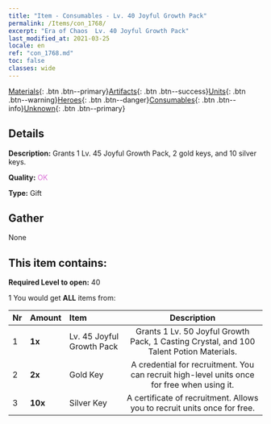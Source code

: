 ```yaml
---
title: "Item - Consumables - Lv. 40 Joyful Growth Pack"
permalink: /Items/con_1768/
excerpt: "Era of Chaos  Lv. 40 Joyful Growth Pack"
last_modified_at: 2021-03-25
locale: en
ref: "con_1768.md"
toc: false
classes: wide
---
```

 [Materials](/Items/){: .btn .btn--primary}[Artifacts](/Items/Artifacts/){: .btn .btn--success}[Units](/Items/Units/){: .btn .btn--warning}[Heroes](/Items/Heroes/){: .btn .btn--danger}[Consumables](/Items/Consumables/){: .btn .btn--info}[Unknown](/Items/Unknown/){: .btn .btn--primary}

## Details
 **Description:** Grants 1 Lv. 45 Joyful Growth Pack, 2 gold keys, and 10 silver keys.

 **Quality:** <span style="color: #DA70D6">OK</span>

 **Type:** Gift

## Gather

  None

## This item contains:

 **Required Level to open:** 40

 1 You would get **ALL** items  from:

  | Nr | Amount |     Item    | Description |
  |:---|:-------|:------------|:-----------:|
  | 1 |  **1x** | Lv. 45 Joyful Growth Pack | Grants 1 Lv. 50 Joyful Growth Pack, 1 Casting Crystal, and 100 Talent Potion Materials.  | 
  | 2 |  **2x** | Gold Key | A credential for recruitment. You can recruit high-level units once for free when using it.  | 
  | 3 |  **10x** | Silver Key | A certificate of recruitment. Allows you to recruit units once for free.  | 
